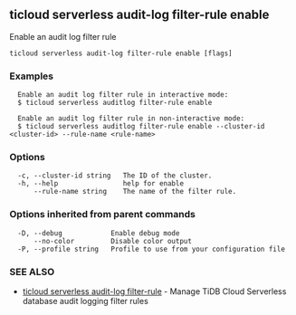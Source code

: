 ## ticloud serverless audit-log filter-rule enable

Enable an audit log filter rule

```
ticloud serverless audit-log filter-rule enable [flags]
```

### Examples

```
  Enable an audit log filter rule in interactive mode:
  $ ticloud serverless auditlog filter-rule enable

  Enable an audit log filter rule in non-interactive mode:
  $ ticloud serverless auditlog filter-rule enable --cluster-id <cluster-id> --rule-name <rule-name>

```

### Options

```
  -c, --cluster-id string   The ID of the cluster.
  -h, --help                help for enable
      --rule-name string    The name of the filter rule.
```

### Options inherited from parent commands

```
  -D, --debug            Enable debug mode
      --no-color         Disable color output
  -P, --profile string   Profile to use from your configuration file
```

### SEE ALSO

* [ticloud serverless audit-log filter-rule](ticloud_serverless_audit-log_filter-rule.md)	 - Manage TiDB Cloud Serverless database audit logging filter rules


